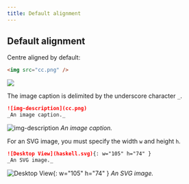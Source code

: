 ```yaml
---
title: Default alignment
---
```


## Default alignment

Centre aligned by default:

```html
<img src="cc.png" />
```

<img src="cc.png">

The image caption is delimited by the underscore character `_`.

```md
![img-description](cc.png)
_An image caption._
```

![img-description](cc.png)
_An image caption._

For an SVG image, you must specify the width `w` and height `h`.

```md
![Desktop View](haskell.svg){: w="105" h="74" }
_An SVG image._
```

![Desktop View](haskell.svg){: w="105" h="74" }
_An SVG image._
